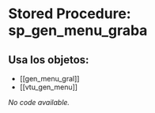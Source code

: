 # Stored Procedure: sp_gen_menu_graba

## Usa los objetos:
- [[gen_menu_gral]]
- [[vtu_gen_menu]]

*No code available.*
